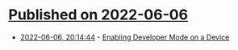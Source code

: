 # [Published on 2022-06-06](index.md)

* [2022-06-06, 20:14:44](https://news.ycombinator.com/item?id=31645571) - [Enabling Developer Mode on a Device](https://developer.apple.com/documentation/xcode/enabling-developer-mode-on-a-device)
